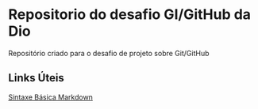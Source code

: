 # Repositorio do desafio GI/GitHub da Dio
Repositório criado para o desafio de projeto sobre Git/GitHub

## Links Úteis
[Sintaxe Básica Markdown](https://www.markdownguide.org/basic-syntax/)
